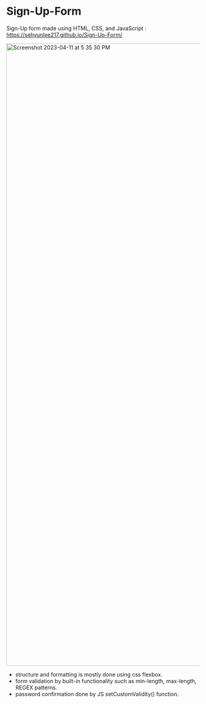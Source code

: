 # Sign-Up-Form

Sign-Up form made using HTML, CSS, and JavaScript : 
https://sehyunlee217.github.io/Sign-Up-Form/

<img width="1624" alt="Screenshot 2023-04-11 at 5 35 30 PM" src="https://user-images.githubusercontent.com/121660178/231103863-515a99dd-b680-4d84-9baa-a49b0bc05e7a.png">

- structure and formatting is mostly done using css flexbox. 
- form validation by built-in functionality such as min-length, max-length, REGEX patterns.
- password confirmation done by JS setCustomValidity() function.
